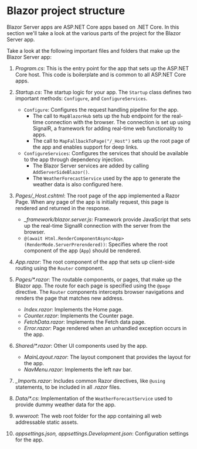 # Blazor project structure

Blazor Server apps are ASP.NET Core apps based on .NET Core. In this section we'll take a look at the various parts of the project for the Blazor Server app.

Take a look at the following important files and folders that make up the Blazor Server app:

1. *Program.cs*: This is the entry point for the app that sets up the ASP.NET Core host. This code is boilerplate and is common to all ASP.NET Core apps.
1. *Startup.cs*: The startup logic for your app. The `Startup` class defines two important methods: `Configure`, and `ConfigureServices`.

    - `Configure`: Configures the request handling pipeline for the app. 
      - The call to `MapBlazorHub` sets up the hub endpoint for the real-time connection with the browser. The connection is set up using SignalR, a framework for adding real-time web functionality to apps.
      - The call to `MapFallbackToPage("/_Host")` sets up the root page of the app and enables support for deep links.
    - `ConfigureServices`: Configures the services that should be available to the app through dependency injection. 
      - The Blazor Server services are added by calling `AddServerSideBlazor()`.
      - The `WeatherForecastService` used by the app to generate the weather data is also configured here.
1. *Pages/_Host.cshtml*: The root page of the app implemented a Razor Page. When any page of the app is initially request, this page is rendered and returned in the response.

    - *_framework/blazor.server.js*: Framework provide JavaScript that sets up the real-time SignalR connection with the server from the browser.
    - `@(await Html.RenderComponentAsync<App>(RenderMode.ServerPrerendered))`: Specifies where the root component of the app (`App`) should be rendered.

1. *App.razor*: The root component of the app that sets up client-side routing using the `Router` component.
1. *Pages/\*.razor*: The routable components, or pages, that make up the Blazor app. The route for each page is specified using the `@page` directive. The `Router` components intercepts browser navigations and renders the page that matches new address.
    
    - *Index.razor*: Implements the Home page.
    - *Counter.razor*: Implements the Counter page.
    - *FetchData.razor*: Implements the Fetch data page.
    - *Error.razor*: Page rendered when an unhandled exception occurs in the app.

1. *Shared/\*.razor*: Other UI components used by the app.

    - *MainLayout.razor*: The layout component that provides the layout for the app.
    - *NavMenu.razor*: Implements the left nav bar.

1. *_Imports.razor*: Includes common Razor directives, like `@using` statements, to be included in all *.razor* files.
1. *Data/\*.cs*: Implementation of the `WeatherForecastService` used to provide dummy weather data for the app.
1. *wwwroot*: The web root folder for the app containing all web addressable static assets.
1. *appsettings.json, appsettings.Development.json*: Configuration settings for the app.

  